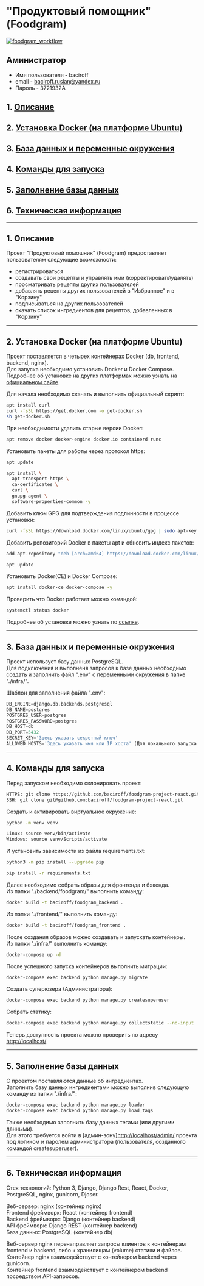 # "Продуктовый помощник" (Foodgram)

[![foodgram_workflow](https://github.com/baciroff/foodgram-project-react/actions/workflows/foodgram.yml/badge.svg)](https://github.com/baciroff/foodgram-project-react/actions/workflows/foodgram.yml)

## Аминистратор

- Имя пользователя - baciroff
- email - <baciroff.ruslan@yandex.ru>
- Пароль - 3721932A

## 1. [Описание](#1)

## 2. [Установка Docker (на платформе Ubuntu)](#2)

## 3. [База данных и переменные окружения](#3)

## 4. [Команды для запуска](#4)

## 5. [Заполнение базы данных](#5)

## 6. [Техническая информация](#6)

---

## 1. Описание <a id=1></a>

Проект "Продуктовый помошник" (Foodgram) предоставляет пользователям следующие возможности:

- регистрироваться
- создавать свои рецепты и управлять ими (корректировать\удалять)
- просматривать рецепты других пользователей
- добавлять рецепты других пользователей в "Избранное" и в "Корзину"
- подписываться на других пользователей
- скачать список ингредиентов для рецептов, добавленных в "Корзину"

---

## 2. Установка Docker (на платформе Ubuntu) <a id=2></a>

Проект поставляется в четырех контейнерах Docker (db, frontend, backend, nginx).  
Для запуска необходимо установить Docker и Docker Compose.  
Подробнее об установке на других платформах можно узнать на [официальном сайте](https://docs.docker.com/engine/install/).

Для начала необходимо скачать и выполнить официальный скрипт:

```bash
apt install curl
curl -fsSL https://get.docker.com -o get-docker.sh
sh get-docker.sh
```

При необходимости удалить старые версии Docker:

```bash
apt remove docker docker-engine docker.io containerd runc 
```

Установить пакеты для работы через протокол https:

```bash
apt update
```

```bash
apt install \
  apt-transport-https \
  ca-certificates \
  curl \
  gnupg-agent \
  software-properties-common -y 
```

Добавить ключ GPG для подтверждения подлинности в процессе установки:

```bash
curl -fsSL https://download.docker.com/linux/ubuntu/gpg | sudo apt-key add -
```

Добавить репозиторий Docker в пакеты apt и обновить индекс пакетов:

```bash
add-apt-repository "deb [arch=amd64] https://download.docker.com/linux/ubuntu $(lsb_release -cs) stable" 
```

```bash
apt update
```

Установить Docker(CE) и Docker Compose:

```bash
apt install docker-ce docker-compose -y
```

Проверить что  Docker работает можно командой:

```bash
systemctl status docker
```

Подробнее об установке можно узнать по [ссылке](https://docs.docker.com/engine/install/ubuntu/).

---

## 3. База данных и переменные окружения <a id=3></a>

Проект использует базу данных PostgreSQL.  
Для подключения и выполненя запросов к базе данных необходимо создать и заполнить файл ".env" с переменными окружения в папке "./infra/".

Шаблон для заполнения файла ".env":

```python
DB_ENGINE=django.db.backends.postgresql
DB_NAME=postgres
POSTGRES_USER=postgres
POSTGRES_PASSWORD=postgres
DB_HOST=db
DB_PORT=5432
SECRET_KEY='Здесь указать секретный ключ'
ALLOWED_HOSTS='Здесь указать имя или IP хоста' (Для локального запуска - 127.0.0.1)
```

---

## 4. Команды для запуска <a id=4></a>

Перед запуском необходимо склонировать проект:

```bash
HTTPS: git clone https://github.com/baciroff/foodgram-project-react.git
SSH: git clone git@github.com:baciroff/foodgram-project-react.git
```

Cоздать и активировать виртуальное окружение:

```bash
python -m venv venv
```

```bash
Linux: source venv/bin/activate
Windows: source venv/Scripts/activate
```

И установить зависимости из файла requirements.txt:

```bash
python3 -m pip install --upgrade pip
```

```bash
pip install -r requirements.txt
```

Далее необходимо собрать образы для фронтенда и бэкенда.  
Из папки "./backend/foodgram/" выполнить команду:

```bash
docker build -t baciroff/foodgram_backend .
```

Из папки "./frontend/" выполнить команду:

```bash
docker build -t baciroff/foodgram_frontend .
```

После создания образов можно создавать и запускать контейнеры.  
Из папки "./infra/" выполнить команду:

```bash
docker-compose up -d
```

После успешного запуска контейнеров выполнить миграции:

```bash
docker-compose exec backend python manage.py migrate
```

Создать суперюзера (Администратора):

```bash
docker-compose exec backend python manage.py createsuperuser
```

Собрать статику:

```bash
docker-compose exec backend python manage.py collectstatic --no-input
```

Теперь доступность проекта можно проверить по адресу [http://localhost/](http://localhost/)

---

## 5. Заполнение базы данных <a id=5></a>

С проектом поставляются данные об ингредиентах.  
Заполнить базу данных ингредиентами можно выполнив следующую команду из папки "./infra/":

```bash
docker-compose exec backend python manage.py loader
docker-compose exec backend python manage.py load_tags
```

Также необходимо заполнить базу данных тегами (или другими данными).  
Для этого требуется войти в [админ-зону]<http://localhost/admin/>
проекта под логином и паролем администратора (пользователя, созданного командой createsuperuser).

---

## 6. Техническая информация <a id=6></a>

Стек технологий: Python 3, Django, Django Rest, React, Docker, PostgreSQL, nginx, gunicorn, Djoser.

Веб-сервер: nginx (контейнер nginx)  
Frontend фреймворк: React (контейнер frontend)  
Backend фреймворк: Django (контейнер backend)  
API фреймворк: Django REST (контейнер backend)  
База данных: PostgreSQL (контейнер db)

Веб-сервер nginx перенаправляет запросы клиентов к контейнерам frontend и backend, либо к хранилищам (volume) статики и файлов.  
Контейнер nginx взаимодействует с контейнером backend через gunicorn.  
Контейнер frontend взаимодействует с контейнером backend посредством API-запросов.
